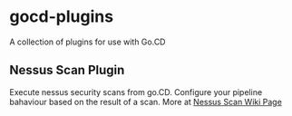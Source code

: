 # gocd-plugins

A collection of plugins for use with Go.CD

## Nessus Scan Plugin
Execute nessus security scans from go.CD. Configure your pipeline bahaviour based on the result of a scan. More at [Nessus Scan Wiki Page](https://github.com/Haufe-Lexware/gocd-plugins/wiki/Nessus-Scan-Task-Plugin)